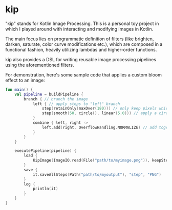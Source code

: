 # kip

"kip" stands for Kotlin Image Processing. This is a personal toy project in which I played around with interacting and modifying images in Kotlin.

The main focus lies on programmatic definition of filters (like brighten, darken, saturate, color curve modifications etc.), which are composed in a
functional fashion, heavily utilizing lambdas and higher-order functions.

kip also provides a DSL for writing reusable image processing pipelines using the aforementioned filters.

For demonstration, here's some sample code that applies a custom bloom effect to an image:

```kotlin
fun main() {
    val pipeline = buildPipeline {
        branch { // branch the image
            left { // apply steps to "left" branch
                step(retainOnly(maxOver(180))) // only keep pixels which maximum color value is over 180
                step(smooth(50, circle(), linear(5.0))) // apply a circle blur with a radius of 50 and a linear falloff
            }
            combine { left, right ->
                left.add(right, OverflowHandling.NORMALIZE) // add together the processed image with the original, normalizing on overflow
            }
        }
    }

    executePipeline(pipeline) {
        load {
            KipImage(ImageIO.read(File("path/to/myimage.png")), keepSteps = true)
        }
        save {
            it.saveAllSteps(Path("path/to/myoutput"), "step", "PNG")
        }
        log {
            println(it)
        }
    }
}
```